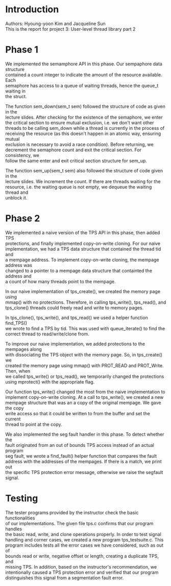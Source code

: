 # Introduction  
Authors: Hyoung-yoon Kim and Jacqueline Sun   
This is the report for project 3: User-level thread library part 2    

# Phase 1  
We implemented the semamphore API in this phase. Our sempaphore data structure   
contained a count integer to indicate the amount of the resource available. Each     
semaphore has access to a queue of waiting threads, hence the queue_t waiting in    
the struct.  

The function sem_down(sem_t sem) followed the structure of code as given in the     
lecture slides. After checking for the existence of the semaphore, we enter     
the critical section to ensure mutual exclusion, i.e. we don't want other  
threads to be calling sem_down while a thread is currently in the process of   
receiving the resource (as this doesn't happen in an atomic way, ensuring mutual  
exclusion is necessary to avoid a race condition). Before returning, we   
decrement the semaphore count and exit the critical section. For consistency, we  
follow the same enter and exit critical section structure for sem_up.     

The function sem_up(sem_t sem) also followed the structure of code given in the   
lecture slides. We increment the count. If there are threads waiting for the   
resource, i.e. the waiting queue is not empty, we dequeue the waiting thread and   
unblock it.     

# Phase 2
We implemented a naive version of the TPS API in this phase, then added TPS     
protections, and finally implemented copy-on-write cloning. For our naive  
implementation, we had a TPS data structure that contained the thread tid and   
a mempage address. To implement copy-on-write cloning, the mempage address was  
changed to a pointer to a mempage data structure that containted the address and   
a count of how many threads point to the mempage.  

In our naive implementation of tps_create(), we created the memory page using   
mmap() with no protections. Therefore, in calling tps_write(), tps_read(), and   
tps_clone() threads could freely read and write to memory pages.     

In tps_clone(), tps_write(), and tps_read() we used a helper function find_TPS()   
we wrote to find a TPS by tid. This was used with queue_iterate() to find the   
correct thread to read/write/clone from.  

To improve our naive implementation, we added protections to the mempages along  
with dissociating the TPS object with the memory page. So, in tps_create() we  
created the memory page using mmap() with PROT_READ and PROT_Write. Then, when  
we called tps_write() or tps_read(), we temporarily changed the protections  
using mprotect() with the appropriate flag.  

Our function tps_write() changed the most from the naive implementation to  
implement copy-on-write cloning. At a call to tps_write(), we created a new   
mempage structure that was an a copy of the original mempage. We gave the copy  
write access so that it could be written to from the buffer and set the current  
thread to point at the copy.  

We also implemented the seg fault handler in this phase. To detect whether the   
fault originated from an out of bounds TPS access instead of an actual program   
seg fault, we wrote a find_fault() helper function that compares the fault  
address with the addresses of the mempages. If there is a match, we print out   
the specific TPS protection error message, otherwise we raise the segfault  
signal.  

# Testing 
The tester programs provided by the instructor check the basic functionalities    
of our implementations. The given file tps.c confirms that our program handles    
the basic read, write, and clone operations properly. In order to test signal    
handling and corner cases, we created a new program tps_testsuite.c. This  
program includes tests all the error cases we have considered, such as out of    
bounds read or write, negative offset or length, creating a duplicate TPS, and   
missing TPS. In addition, based on the instructor's recommendation, we    
intentionally caused a TPS protection error and verified that our program    
distinguishes this signal from a segmentation fault error.  


 



